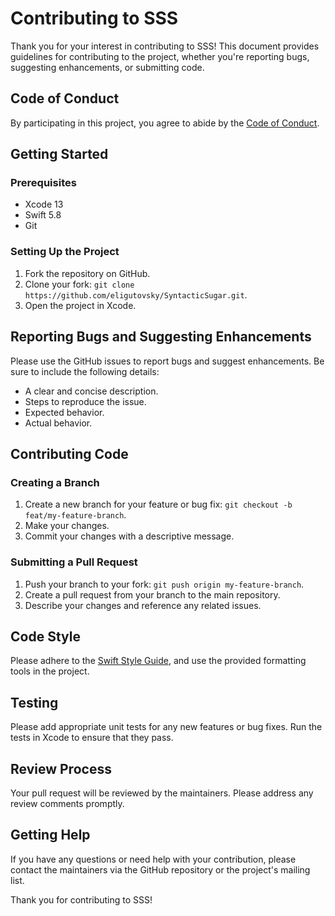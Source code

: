 # Contributing to SSS

Thank you for your interest in contributing to SSS! This document provides guidelines for contributing to the project, whether you're reporting bugs, suggesting enhancements, or submitting code.

## Code of Conduct

By participating in this project, you agree to abide by the [Code of Conduct](CODE_OF_CONDUCT.md).

## Getting Started

### Prerequisites

- Xcode 13
- Swift 5.8
- Git

### Setting Up the Project

1. Fork the repository on GitHub.
2. Clone your fork: `git clone https://github.com/eligutovsky/SyntacticSugar.git`.
3. Open the project in Xcode.

## Reporting Bugs and Suggesting Enhancements

Please use the GitHub issues to report bugs and suggest enhancements. Be sure to include the following details:

- A clear and concise description.
- Steps to reproduce the issue.
- Expected behavior.
- Actual behavior.

## Contributing Code

### Creating a Branch

1. Create a new branch for your feature or bug fix: `git checkout -b feat/my-feature-branch`.
2. Make your changes.
3. Commit your changes with a descriptive message.

### Submitting a Pull Request

1. Push your branch to your fork: `git push origin my-feature-branch`.
2. Create a pull request from your branch to the main repository.
3. Describe your changes and reference any related issues.

## Code Style

Please adhere to the [Swift Style Guide](https://google.github.io/swift/), and use the provided formatting tools in the project.

## Testing

Please add appropriate unit tests for any new features or bug fixes. Run the tests in Xcode to ensure that they pass.

## Review Process

Your pull request will be reviewed by the maintainers. Please address any review comments promptly.

## Getting Help

If you have any questions or need help with your contribution, please contact the maintainers via the GitHub repository or the project's mailing list.

Thank you for contributing to SSS!
